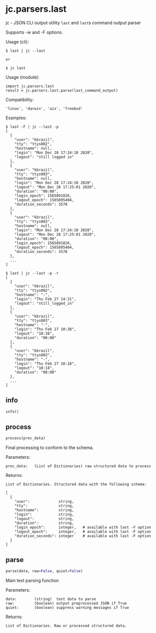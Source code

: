
# jc.parsers.last
jc - JSON CLI output utility `last` and `lastb` command output parser

Supports -w and -F options.

Usage (cli):

    $ last | jc --last

    or

    $ jc last

Usage (module):

    import jc.parsers.last
    result = jc.parsers.last.parse(last_command_output)

Compatibility:

    'linux', 'darwin', 'aix', 'freebsd'

Examples:

    $ last -F | jc --last -p
    [
      {
        "user": "kbrazil",
        "tty": "ttys002",
        "hostname": null,
        "login": "Mon Dec 28 17:24:10 2020",
        "logout": "still logged in"
      },
      {
        "user": "kbrazil",
        "tty": "ttys003",
        "hostname": null,
        "login": "Mon Dec 28 17:24:10 2020",
        "logout": "Mon Dec 28 17:25:01 2020",
        "duration": "00:00",
        "login_epoch": 1565891826,
        "logout_epoch": 1565895404,
        "duration_seconds": 3578
      },
      {
        "user": "kbrazil",
        "tty": "ttys003",
        "hostname": null,
        "login": "Mon Dec 28 17:24:10 2020",
        "logout": "Mon Dec 28 17:25:01 2020",
        "duration": "00:00",
        "login_epoch": 1565891826,
        "logout_epoch": 1565895404,
        "duration_seconds": 3578
      },
      ...
    ]

    $ last | jc --last -p -r
    [
      {
        "user": "kbrazil",
        "tty": "ttys002",
        "hostname": "-",
        "login": "Thu Feb 27 14:31",
        "logout": "still_logged_in"
      },
      {
        "user": "kbrazil",
        "tty": "ttys003",
        "hostname": "-",
        "login": "Thu Feb 27 10:38",
        "logout": "10:38",
        "duration": "00:00"
      },
      {
        "user": "kbrazil",
        "tty": "ttys003",
        "hostname": "-",
        "login": "Thu Feb 27 10:18",
        "logout": "10:18",
        "duration": "00:00"
      },
      ...
    ]



## info
```python
info()
```


## process
```python
process(proc_data)
```

Final processing to conform to the schema.

Parameters:

    proc_data:   (List of Dictionaries) raw structured data to process

Returns:

    List of Dictionaries. Structured data with the following schema:

    [
      {
        "user":             string,
        "tty":              string,
        "hostname":         string,
        "login":            string,
        "logout":           string,
        "duration":         string,
        "login_epoch":      integer,   # available with last -F option
        "logout_epoch":     integer,   # available with last -F option
        "duration_seconds": integer    # available with last -F option
      }
    ]


## parse
```python
parse(data, raw=False, quiet=False)
```

Main text parsing function

Parameters:

    data:        (string)  text data to parse
    raw:         (boolean) output preprocessed JSON if True
    quiet:       (boolean) suppress warning messages if True

Returns:

    List of Dictionaries. Raw or processed structured data.

